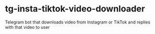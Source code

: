# tg-insta-tiktok-video-downloader
Telegram bot that downloads video from Instagram or TikTok and replies with that video to user
